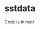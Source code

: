 
<!-- README.md is generated from README.Rmd. Please edit that file -->
sstdata
=======

Code is in inst/
